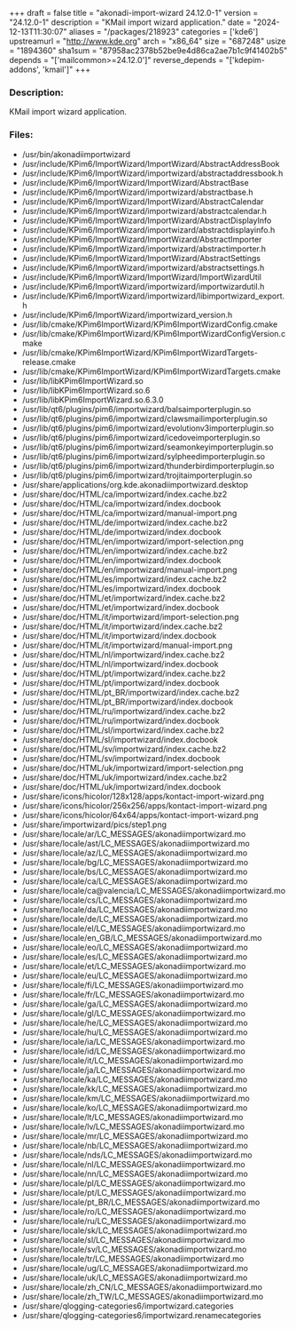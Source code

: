 +++
draft = false
title = "akonadi-import-wizard 24.12.0-1"
version = "24.12.0-1"
description = "KMail import wizard application."
date = "2024-12-13T11:30:07"
aliases = "/packages/218923"
categories = ['kde6']
upstreamurl = "http://www.kde.org"
arch = "x86_64"
size = "687248"
usize = "1894360"
sha1sum = "87958ac2378b52be9e4d86ca2ae7b1c9f41402b5"
depends = "['mailcommon>=24.12.0']"
reverse_depends = "['kdepim-addons', 'kmail']"
+++
### Description: 
KMail import wizard application.

### Files: 
* /usr/bin/akonadiimportwizard
* /usr/include/KPim6/ImportWizard/ImportWizard/AbstractAddressBook
* /usr/include/KPim6/ImportWizard/importwizard/abstractaddressbook.h
* /usr/include/KPim6/ImportWizard/ImportWizard/AbstractBase
* /usr/include/KPim6/ImportWizard/importwizard/abstractbase.h
* /usr/include/KPim6/ImportWizard/ImportWizard/AbstractCalendar
* /usr/include/KPim6/ImportWizard/importwizard/abstractcalendar.h
* /usr/include/KPim6/ImportWizard/ImportWizard/AbstractDisplayInfo
* /usr/include/KPim6/ImportWizard/importwizard/abstractdisplayinfo.h
* /usr/include/KPim6/ImportWizard/ImportWizard/AbstractImporter
* /usr/include/KPim6/ImportWizard/importwizard/abstractimporter.h
* /usr/include/KPim6/ImportWizard/ImportWizard/AbstractSettings
* /usr/include/KPim6/ImportWizard/importwizard/abstractsettings.h
* /usr/include/KPim6/ImportWizard/ImportWizard/ImportWizardUtil
* /usr/include/KPim6/ImportWizard/importwizard/importwizardutil.h
* /usr/include/KPim6/ImportWizard/importwizard/libimportwizard_export.h
* /usr/include/KPim6/ImportWizard/importwizard_version.h
* /usr/lib/cmake/KPim6ImportWizard/KPim6ImportWizardConfig.cmake
* /usr/lib/cmake/KPim6ImportWizard/KPim6ImportWizardConfigVersion.cmake
* /usr/lib/cmake/KPim6ImportWizard/KPim6ImportWizardTargets-release.cmake
* /usr/lib/cmake/KPim6ImportWizard/KPim6ImportWizardTargets.cmake
* /usr/lib/libKPim6ImportWizard.so
* /usr/lib/libKPim6ImportWizard.so.6
* /usr/lib/libKPim6ImportWizard.so.6.3.0
* /usr/lib/qt6/plugins/pim6/importwizard/balsaimporterplugin.so
* /usr/lib/qt6/plugins/pim6/importwizard/clawsmailimporterplugin.so
* /usr/lib/qt6/plugins/pim6/importwizard/evolutionv3importerplugin.so
* /usr/lib/qt6/plugins/pim6/importwizard/icedoveimporterplugin.so
* /usr/lib/qt6/plugins/pim6/importwizard/seamonkeyimporterplugin.so
* /usr/lib/qt6/plugins/pim6/importwizard/sylpheedimporterplugin.so
* /usr/lib/qt6/plugins/pim6/importwizard/thunderbirdimporterplugin.so
* /usr/lib/qt6/plugins/pim6/importwizard/trojitaimporterplugin.so
* /usr/share/applications/org.kde.akonadiimportwizard.desktop
* /usr/share/doc/HTML/ca/importwizard/index.cache.bz2
* /usr/share/doc/HTML/ca/importwizard/index.docbook
* /usr/share/doc/HTML/ca/importwizard/manual-import.png
* /usr/share/doc/HTML/de/importwizard/index.cache.bz2
* /usr/share/doc/HTML/de/importwizard/index.docbook
* /usr/share/doc/HTML/en/importwizard/import-selection.png
* /usr/share/doc/HTML/en/importwizard/index.cache.bz2
* /usr/share/doc/HTML/en/importwizard/index.docbook
* /usr/share/doc/HTML/en/importwizard/manual-import.png
* /usr/share/doc/HTML/es/importwizard/index.cache.bz2
* /usr/share/doc/HTML/es/importwizard/index.docbook
* /usr/share/doc/HTML/et/importwizard/index.cache.bz2
* /usr/share/doc/HTML/et/importwizard/index.docbook
* /usr/share/doc/HTML/it/importwizard/import-selection.png
* /usr/share/doc/HTML/it/importwizard/index.cache.bz2
* /usr/share/doc/HTML/it/importwizard/index.docbook
* /usr/share/doc/HTML/it/importwizard/manual-import.png
* /usr/share/doc/HTML/nl/importwizard/index.cache.bz2
* /usr/share/doc/HTML/nl/importwizard/index.docbook
* /usr/share/doc/HTML/pt/importwizard/index.cache.bz2
* /usr/share/doc/HTML/pt/importwizard/index.docbook
* /usr/share/doc/HTML/pt_BR/importwizard/index.cache.bz2
* /usr/share/doc/HTML/pt_BR/importwizard/index.docbook
* /usr/share/doc/HTML/ru/importwizard/index.cache.bz2
* /usr/share/doc/HTML/ru/importwizard/index.docbook
* /usr/share/doc/HTML/sl/importwizard/index.cache.bz2
* /usr/share/doc/HTML/sl/importwizard/index.docbook
* /usr/share/doc/HTML/sv/importwizard/index.cache.bz2
* /usr/share/doc/HTML/sv/importwizard/index.docbook
* /usr/share/doc/HTML/uk/importwizard/import-selection.png
* /usr/share/doc/HTML/uk/importwizard/index.cache.bz2
* /usr/share/doc/HTML/uk/importwizard/index.docbook
* /usr/share/icons/hicolor/128x128/apps/kontact-import-wizard.png
* /usr/share/icons/hicolor/256x256/apps/kontact-import-wizard.png
* /usr/share/icons/hicolor/64x64/apps/kontact-import-wizard.png
* /usr/share/importwizard/pics/step1.png
* /usr/share/locale/ar/LC_MESSAGES/akonadiimportwizard.mo
* /usr/share/locale/ast/LC_MESSAGES/akonadiimportwizard.mo
* /usr/share/locale/az/LC_MESSAGES/akonadiimportwizard.mo
* /usr/share/locale/bg/LC_MESSAGES/akonadiimportwizard.mo
* /usr/share/locale/bs/LC_MESSAGES/akonadiimportwizard.mo
* /usr/share/locale/ca/LC_MESSAGES/akonadiimportwizard.mo
* /usr/share/locale/ca@valencia/LC_MESSAGES/akonadiimportwizard.mo
* /usr/share/locale/cs/LC_MESSAGES/akonadiimportwizard.mo
* /usr/share/locale/da/LC_MESSAGES/akonadiimportwizard.mo
* /usr/share/locale/de/LC_MESSAGES/akonadiimportwizard.mo
* /usr/share/locale/el/LC_MESSAGES/akonadiimportwizard.mo
* /usr/share/locale/en_GB/LC_MESSAGES/akonadiimportwizard.mo
* /usr/share/locale/eo/LC_MESSAGES/akonadiimportwizard.mo
* /usr/share/locale/es/LC_MESSAGES/akonadiimportwizard.mo
* /usr/share/locale/et/LC_MESSAGES/akonadiimportwizard.mo
* /usr/share/locale/eu/LC_MESSAGES/akonadiimportwizard.mo
* /usr/share/locale/fi/LC_MESSAGES/akonadiimportwizard.mo
* /usr/share/locale/fr/LC_MESSAGES/akonadiimportwizard.mo
* /usr/share/locale/ga/LC_MESSAGES/akonadiimportwizard.mo
* /usr/share/locale/gl/LC_MESSAGES/akonadiimportwizard.mo
* /usr/share/locale/he/LC_MESSAGES/akonadiimportwizard.mo
* /usr/share/locale/hu/LC_MESSAGES/akonadiimportwizard.mo
* /usr/share/locale/ia/LC_MESSAGES/akonadiimportwizard.mo
* /usr/share/locale/id/LC_MESSAGES/akonadiimportwizard.mo
* /usr/share/locale/it/LC_MESSAGES/akonadiimportwizard.mo
* /usr/share/locale/ja/LC_MESSAGES/akonadiimportwizard.mo
* /usr/share/locale/ka/LC_MESSAGES/akonadiimportwizard.mo
* /usr/share/locale/kk/LC_MESSAGES/akonadiimportwizard.mo
* /usr/share/locale/km/LC_MESSAGES/akonadiimportwizard.mo
* /usr/share/locale/ko/LC_MESSAGES/akonadiimportwizard.mo
* /usr/share/locale/lt/LC_MESSAGES/akonadiimportwizard.mo
* /usr/share/locale/lv/LC_MESSAGES/akonadiimportwizard.mo
* /usr/share/locale/mr/LC_MESSAGES/akonadiimportwizard.mo
* /usr/share/locale/nb/LC_MESSAGES/akonadiimportwizard.mo
* /usr/share/locale/nds/LC_MESSAGES/akonadiimportwizard.mo
* /usr/share/locale/nl/LC_MESSAGES/akonadiimportwizard.mo
* /usr/share/locale/nn/LC_MESSAGES/akonadiimportwizard.mo
* /usr/share/locale/pl/LC_MESSAGES/akonadiimportwizard.mo
* /usr/share/locale/pt/LC_MESSAGES/akonadiimportwizard.mo
* /usr/share/locale/pt_BR/LC_MESSAGES/akonadiimportwizard.mo
* /usr/share/locale/ro/LC_MESSAGES/akonadiimportwizard.mo
* /usr/share/locale/ru/LC_MESSAGES/akonadiimportwizard.mo
* /usr/share/locale/sk/LC_MESSAGES/akonadiimportwizard.mo
* /usr/share/locale/sl/LC_MESSAGES/akonadiimportwizard.mo
* /usr/share/locale/sv/LC_MESSAGES/akonadiimportwizard.mo
* /usr/share/locale/tr/LC_MESSAGES/akonadiimportwizard.mo
* /usr/share/locale/ug/LC_MESSAGES/akonadiimportwizard.mo
* /usr/share/locale/uk/LC_MESSAGES/akonadiimportwizard.mo
* /usr/share/locale/zh_CN/LC_MESSAGES/akonadiimportwizard.mo
* /usr/share/locale/zh_TW/LC_MESSAGES/akonadiimportwizard.mo
* /usr/share/qlogging-categories6/importwizard.categories
* /usr/share/qlogging-categories6/importwizard.renamecategories
